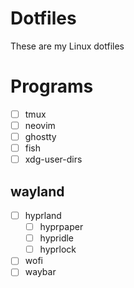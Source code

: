 # Dotfiles
These are my Linux dotfiles

# Programs
- [ ] tmux
- [ ] neovim
- [ ] ghostty
- [ ] fish
- [ ] xdg-user-dirs

## wayland
- [ ] hyprland
  - [ ] hyprpaper
  - [ ] hypridle
  - [ ] hyprlock
- [ ] wofi
- [ ] waybar
